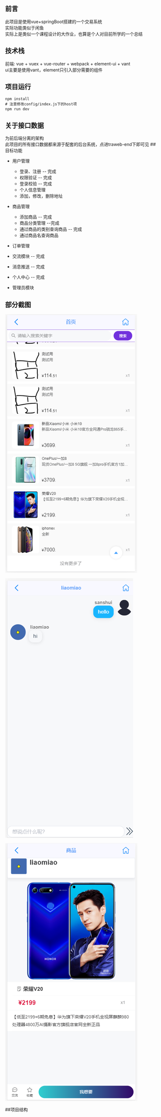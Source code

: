 ## 前言
此项目是使用vue+springBoot搭建的一个交易系统  
实际功能类似于闲鱼  
实际上是类似一个课程设计的大作业，也算是个人对目前所学的一个总结  
## 技术栈
前端: vue + vuex + vue-router + webpack + element-ui + vant  
ui主要是使用vant，element只引入部分需要的组件

## 项目运行

```
npm install
# 注意修改config/index.js下的host项
npm run dev
```
## 关于接口数据

为前后端分离的架构  
此项目的所有接口数据都来源于配套的后台系统，点进traweb-end下即可见 
##目标功能

* 用户管理
  * 登录、注册 -- 完成
  * 权限验证 -- 完成
  * 登录校验 -- 完成
  * 个人信息管理
  * 添加，修改，删除地址

* 商品管理
   * 添加商品 -- 完成
   * 商品分类管理 --完成
   * 通过商品的类别查询商品 -- 完成
   * 通过商品名查询商品
* 订单管理
* 交流模块 -- 完成
* 消息推送 -- 完成
* 个人中心 -- 完成
* 管理员模块

## 部分截图

![](.\static\1.png)

![2](.\static\2.png)

![3](.\static\3.png)

##项目结构




